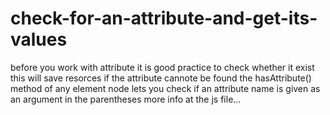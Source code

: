 # check-for-an-attribute-and-get-its-values

before you work with attribute it is good practice to check whether it exist this will save resorces if the attribute cannote be found
the hasAttribute() method of any element node lets you check if an attribute name is given as an argument in the parentheses
more info at the js file...
